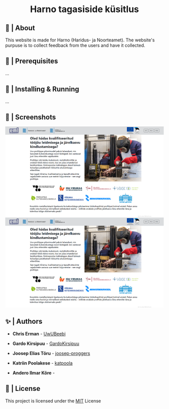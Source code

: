 <h1 align="center">Harno tagasiside küsitlus</h1>

## 📜 | About

This website is made for Harno (Haridus- ja Noorteamet). The website's purpuse is to collect feedback from the users and have it collected.

## 🚧 | Prerequisites

...[]()

## 💨 | Installing & Running

...

## 📸 | Screenshots

<div align="left"><img src="/pictures/Screenshot_1.png"></div>
<div align="right"><img src="/pictures/Screenshot_1.png"></div>

## ✨ | Authors

* **Chris Erman** - [UwUBeebi](https://github.com/UwUBeebi)

* **Gardo Kirsipuu** - [GardoKirsipuu](https://github.com/GardoKirsipuu)

* **Joosep Elias Tõru** - [joosep-proggers](https://github.com/joosep-proggers)

* **Katriin Poolakese** - [katpoola](https://github.com/katpoola)

* **Andero Ilmar Kõre** - []()

## 📝 | License

This project is licensed under the [MIT](https://choosealicense.com/licenses/mit/) License